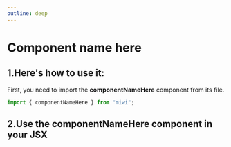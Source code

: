 ```yaml
---
outline: deep
---
```


# Component name here

<!-- Component description -->

## 1.Here's how to use it:

First, you need to import the **componentNameHere** component from its file.

```ts
import { componentNameHere } from "miwi";
```

## 2.Use the componentNameHere component in your JSX


<!-- Example with code  -->

```ts

```

<!-- Other example with code -->

```ts

```

<!-- Example notes -->



<!-- Extra example with code -->

```ts

```

<!-- Final note and references -->
